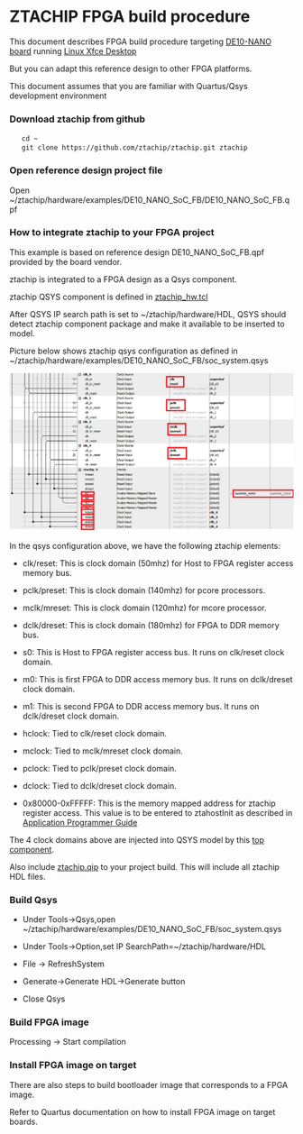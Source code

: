 # ZTACHIP FPGA build procedure

This document describes FPGA build procedure targeting [DE10-NANO board](https://www.terasic.com.tw/cgi-bin/page/archive.pl?Language=English&CategoryNo=165&No=1046) running [Linux Xfce Desktop](https://www.terasic.com.tw/cgi-bin/page/archive.pl?Language=English&CategoryNo=165&No=1046&PartNo=4)

But you can adapt this reference design to other FPGA platforms.

This document assumes that you are familiar with Quartus/Qsys development environment

### Download ztachip from github

```
   cd ~
   git clone https://github.com/ztachip/ztachip.git ztachip
```

### Open reference design project file

Open ~/ztachip/hardware/examples/DE10_NANO_SoC_FB/DE10_NANO_SoC_FB.qpf

### How to integrate ztachip to your FPGA project 

This example is based on reference design DE10_NANO_SoC_FB.qpf provided by the board vendor.

ztachip is integrated to a FPGA design as a Qsys component. 

ztachip QSYS component is defined in [ztachip_hw.tcl](https://github.com/ztachip/ztachip/blob/master/hardware/HDL/ztachip_hw.tcl)

After QSYS IP search path is set to ~/ztachip/hardware/HDL, QSYS should detect ztachip component package and make it available to be inserted to model.

Picture below shows ztachip qsys configuration as defined in ~/ztachip/hardware/examples/DE10_NANO_SoC_FB/soc_system.qsys

![ztachip qsys](images/ztachip_qsys.png)

In the qsys configuration above, we have the following ztachip elements:

   - clk/reset: This is clock domain (50mhz) for Host to FPGA register access memory bus.

   - pclk/preset: This is clock domain (140mhz) for pcore processors.

   - mclk/mreset: This is clock domain (120mhz) for mcore processor.

   - dclk/dreset: This is clock domain (180mhz) for FPGA to DDR memory bus.

   - s0: This is Host to FPGA register access bus. It runs on clk/reset clock domain.

   - m0: This is first FPGA to DDR access memory bus. It runs on dclk/dreset clock domain.

   - m1: This is second FPGA to DDR access memory bus. It runs on dclk/dreset clock domain.

   - hclock: Tied to clk/reset clock domain.

   - mclock: Tied to mclk/mreset clock domain.

   - pclock: Tied to pclk/preset clock domain.

   - dclock: Tied to dclk/dreset clock domain.

   - 0x80000-0xFFFFF: This is the memory mapped address for ztachip register access. This value is to be entered to ztahostInit as described in [Application Programmer Guide](https://github.com/ztachip/ztachip/blob/master/Documentation/app_programmer_guide.md)

The 4 clock domains above are injected into QSYS model by this [top component](https://github.com/ztachip/ztachip/blob/master/hardware/examples/DE10_NANO_SoC_FB/DE10_NANO_SOC_FB.v).

Also include [ztachip.qip](https://github.com/ztachip/ztachip/blob/master/hardware/HDL/ztachip.qip) to your project build. This will include all ztachip HDL files.


### Build Qsys 

- Under Tools->Qsys,open ~/ztachip/hardware/examples/DE10_NANO_SoC_FB/soc_system.qsys

- Under Tools->Option,set IP SearchPath=~/ztachip/hardware/HDL

- File -> RefreshSystem

- Generate->Generate HDL->Generate button

- Close Qsys

### Build FPGA image

Processing -> Start compilation

### Install FPGA image on target

There are also steps to build bootloader image that corresponds to a FPGA image.

Refer to Quartus documentation on how to install FPGA image on target boards.
 


